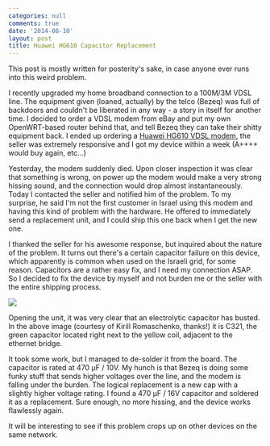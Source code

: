 ```yaml
---
categories: null
comments: true
date: '2014-08-10'
layout: post
title: Huawei HG610 Capacitor Replacement
---
```


This post is mostly written for posterity's sake, in case anyone ever runs into this weird problem.

I recently upgraded my home broadband connection to a 100M/3M VDSL line. The equipment given (loaned, actually) by the telco (Bezeq) was full of backdoors and couldn't be liberated in any way - a story in itself for another time. I decided to order a VDSL modem from eBay and put my own OpenWRT-based router behind that, and tell Bezeq they can take their shitty equipment back. I ended up ordering a [Huawei HG610 VDSL modem](http://www.ebay.com/itm/New-Huawei-HG610-VDSL2-ADSL2-2-mode-BCM6368-Chipset-moden-router-/251170480866), the seller was extremely responsive and I got my device within a week (A++++ would buy again, etc...)

Yesterday, the modem suddenly died. Upon closer inspection it was clear that something is wrong, on power up the modem would make a very strong hissing sound, and the connection would drop almost instantaneously. Today I contacted the seller and notified him of the problem. To my surprise, he said I'm not the first customer in Israel using this modem and having this kind of problem with the hardware. He offered to immediately send a replacement unit, and I could ship this one back when I get the new one.

I thanked the seller for his awesome response, but inquired about the nature of the problem. It turns out there's a certain capacitor failure on this device, which apparently is common when used on the Israeli grid, for some reason. Capacitors are a rather easy fix, and I need my connection ASAP. So I decided to fix the device by myself and not burden me or the seller with the entire shipping process.

![](/static/img/blog/hg610.jpg)

Opening the unit, it was very clear that an electrolytic capacitor has busted. In the above image (courtesy of Kirill Romaschenko, thanks!) it is C321, the green capacitor located right next to the yellow coil, adjacent to the ethernet bridge.

It took some work, but I managed to de-solder it from the board. The capacitor is rated at 470 µF / 10V. My hunch is that Bezeq is doing some funky stuff that sends higher voltages over the line, and the modem is falling under the burden. The logical replacement is a new cap with a slightly higher voltage rating. I found a 470 µF / 16V capacitor and soldered it as a replacement. Sure enough, no more hissing, and the device works flawlessly again.

It will be interesting to see if this problem crops up on other devices on the same network.